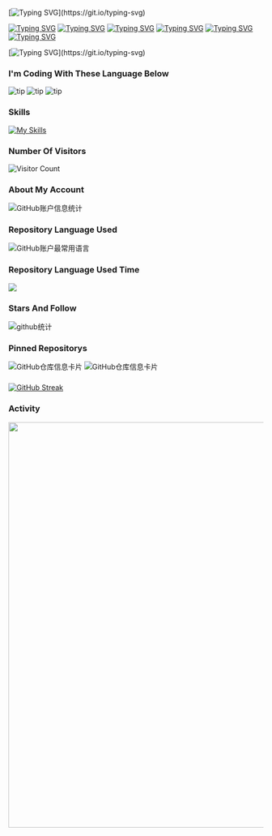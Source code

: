 [![Typing SVG](https://readme-typing-svg.demolab.com?font=Fira+Code&pause=1000&color=09F7A5&random=false&width=435&lines=Wellcome+to+my+homepage!)](https://git.io/typing-svg)

[![Typing SVG](https://readme-typing-svg.demolab.com?font=Fira+Code&size=18&pause=1000&color=F7F7F7&random=false&width=600&lines=%F0%9F%98%84+I%E2%80%99m+currently+working+on+Web+Project)](https://git.io/typing-svg)
[![Typing SVG](https://readme-typing-svg.demolab.com?font=Fira+Code&size=18&pause=1000&color=F7F7F7&random=false&width=600&lines=%E2%9A%A1+I%E2%80%99m+currently+learning+Flutter)](https://git.io/typing-svg)
[![Typing SVG](https://readme-typing-svg.demolab.com?font=Fira+Code&size=18&pause=1000&color=F7F7F7&random=false&width=600&lines=%F0%9F%91%AF+I%E2%80%99m+looking+to+collaborate+on+PersonalProjects)](https://git.io/typing-svg)
[![Typing SVG](https://readme-typing-svg.demolab.com?font=Fira+Code&size=18&pause=1000&color=F7F7F7&random=false&width=600&lines=%F0%9F%A4%94+I%E2%80%99m+looking+for+help+with+Flutter)](https://git.io/typing-svg)
[![Typing SVG](https://readme-typing-svg.demolab.com?font=Fira+Code&size=18&pause=1000&color=F7F7F7&random=false&width=600&lines=%F0%9F%92%AC+Ask+me+about+Java%2FPython%2FGo)](https://git.io/typing-svg)
[![Typing SVG](https://readme-typing-svg.demolab.com?font=Fira+Code&size=18&pause=1000&color=F7F7F7&random=false&width=600&lines=%F0%9F%93%AB+How+to+reach+me%3A+SchrodingersFish%40outlook.com)](https://git.io/typing-svg)


[![Typing SVG](https://readme-typing-svg.demolab.com?font=Fira+Code&size=18&pause=1000&color=F7F7F7&random=false&width=600&lines=%F0%9F%98%84+I%E2%80%99m+currently+working+on+Web+Project;%E2%9A%A1+I%E2%80%99m+currently+learning+Flutter;%F0%9F%91%AF+I%E2%80%99m+looking+to+collaborate+on+PersonalProjects;%F0%9F%A4%94+I%E2%80%99m+looking+for+help+with+Flutter;%F0%9F%92%AC+Ask+me+about+Java%2FPython%2FGo;%F0%9F%93%AB+How+to+reach+me%3A+%5BSchrodingersFish%40outlook.com%5D(mailto%3ASchrodingersFish%40outlook.com))](https://git.io/typing-svg)

### I'm Coding With These Language Below
![tip](https://badgen.net/badge/python/3.11/green?icon=github)   ![tip](https://badgen.net/badge/java/11/red?icon=github)   ![tip](https://badgen.net/badge/go/1.22/blue?icon=github)

### Skills
[![My Skills](https://skillicons.dev/icons?i=java,python,go,nodejs,jquery&theme=light)](https://skillicons.dev)

### Number Of Visitors 
![Visitor Count](https://profile-counter.glitch.me/{SchrodingerFish}/count.svg)

### About My Account
![GitHub账户信息统计](https://github-stats.ubrong.com/api?username=SchrodingerFish&show_icons=true&theme=tokyonight)

### Repository Language Used
![GitHub账户最常用语言](https://github-stats.ubrong.com/api/top-langs/?username=SchrodingerFish&layout=compact&theme=tokyonight&langs_count=20)

### Repository Language Used Time
<img align="center" src="https://github-readme-stats.vercel.app/api/wakatime?username=SchrodingerFish&theme=transparent&hide_border=true&layout=compact&langs_count=22" />

### Stars And Follow
![github统计](https://stats.justsong.cn/api/github?username=SchrodingerFish&theme=dark&lang=zh-CN)

### Pinned Repositorys
![GitHub仓库信息卡片](https://github-stats.ubrong.com/api/pin/?username=SchrodingerFish&repo=cochat-api&theme=dark)   ![GitHub仓库信息卡片](https://github-stats.ubrong.com/api/pin/?username=SchrodingerFish&repo=cloudflare-AI-workers&theme=dark)

### 
[![GitHub Streak](https://streak-stats.demolab.com?user=SchrodingerFish)](https://git.io/streak-stats)


### Activity
<img width="800" src="https://github-readme-activity-graph.vercel.app/graph?username=SchrodingerFish&theme=github-compact&hide_border=true&area=true" />
